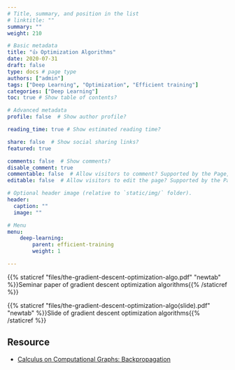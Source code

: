 ```yaml
---
# Title, summary, and position in the list
# linktitle: ""
summary: ""
weight: 210

# Basic metadata
title: "👍 Optimization Algorithms"
date: 2020-07-31
draft: false
type: docs # page type
authors: ["admin"]
tags: ["Deep Learning", "Optimization", "Efficient training"]
categories: ["Deep Learning"]
toc: true # Show table of contents?

# Advanced metadata
profile: false  # Show author profile?

reading_time: true # Show estimated reading time?

share: false  # Show social sharing links?
featured: true

comments: false  # Show comments?
disable_comment: true
commentable: false  # Allow visitors to comment? Supported by the Page, Post, and Docs content types.
editable: false  # Allow visitors to edit the page? Supported by the Page, Post, and Docs content types.

# Optional header image (relative to `static/img/` folder).
header:
  caption: ""
  image: ""

# Menu
menu: 
    deep-learning:
        parent: efficient-training
        weight: 1

---
```


{{% staticref "files/the-gradient-descent-optimization-algo.pdf" "newtab" %}}Seminar paper of gradient descent optimization algorithms{{% /staticref %}}

{{% staticref "files/the-gradient-descent-optimization-algo(slide).pdf" "newtab" %}}Slide of gradient descent optimization algorithms{{% /staticref %}}



## Resource

- [Calculus on Computational Graphs: Backpropagation](http://colah.github.io/posts/2015-08-Backprop/)

